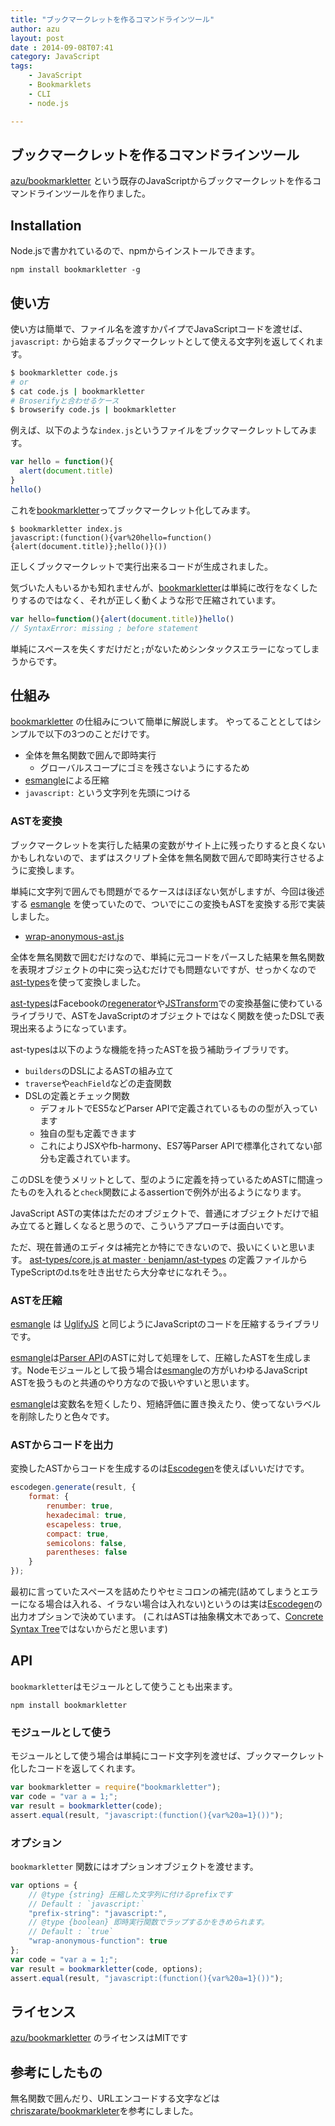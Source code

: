 ```yaml
---
title: "ブックマークレットを作るコマンドラインツール"
author: azu
layout: post
date : 2014-09-08T07:41
category: JavaScript
tags:
    - JavaScript
    - Bookmarklets
    - CLI
    - node.js

---
```


## ブックマークレットを作るコマンドラインツール

[azu/bookmarkletter](https://github.com/azu/bookmarkletter "azu/bookmarkletter") という既存のJavaScriptからブックマークレットを作るコマンドラインツールを作りました。

## Installation

Node.jsで書かれているので、npmからインストールできます。

```
npm install bookmarkletter -g
```

## 使い方

使い方は簡単で、ファイル名を渡すかパイプでJavaScriptコードを渡せば、`javascript:` から始まるブックマークレットとして使える文字列を返してくれます。

```sh
$ bookmarkletter code.js
# or
$ cat code.js | bookmarkletter
# Broserifyと合わせるケース
$ browserify code.js | bookmarkletter
```


例えば、以下のような`index.js`というファイルをブックマークレットしてみます。

```js
var hello = function(){
  alert(document.title)
}
hello()
```

これを[bookmarkletter](https://github.com/azu/bookmarkletter "bookmarkletter")ってブックマークレット化してみます。

```
$ bookmarkletter index.js
javascript:(function(){var%20hello=function(){alert(document.title)};hello()}())
```

正しくブックマークレットで実行出来るコードが生成されました。

気づいた人もいるかも知れませんが、[bookmarkletter](https://github.com/azu/bookmarkletter "bookmarkletter")は単純に改行をなくしたりするのではなく、それが正しく動くような形で圧縮されています。

```js
var hello=function(){alert(document.title)}hello()
// SyntaxError: missing ; before statement
```

単純にスペースを失くすだけだと`;`がないためシンタックスエラーになってしまうからです。

## 仕組み

[bookmarkletter](https://github.com/azu/bookmarkletter "bookmarkletter") の仕組みについて簡単に解説します。
やってることとしてはシンプルで以下の3つのことだけです。 

- 全体を無名関数で囲んで即時実行
	- グローバルスコープにゴミを残さないようにするため
-  [esmangle](https://github.com/Constellation/esmangle "esmangle")による圧縮
- `javascript:` という文字列を先頭につける

### ASTを変換

ブックマークレットを実行した結果の変数がサイト上に残ったりすると良くないかもしれないので、まずはスクリプト全体を無名関数で囲んで即時実行させるように変換します。

単純に文字列で囲んでも問題がでるケースはほぼない気がしますが、今回は後述する [esmangle](https://github.com/Constellation/esmangle "esmangle") を使っていたので、ついでにこの変換もASTを変換する形で実装しました。

- [wrap-anonymous-ast.js](https://github.com/azu/bookmarkletter/blob/master/lib/wrap-anonymous-ast.js "wrap-anonymous-ast.js")

全体を無名関数で囲むだけなので、単純に元コードをパースした結果を無名関数を表現オブジェクトの中に突っ込むだけでも問題ないですが、せっかくなので[ast-types](https://github.com/benjamn/ast-types)を使って変換しました。

[ast-types](https://github.com/benjamn/ast-types)はFacebookの[regenerator](http://facebook.github.io/regenerator/ "regenerator")や[JSTransform](https://github.com/facebook/jstransform)での変換基盤に使わているライブラリで、ASTをJavaScriptのオブジェクトではなく関数を使ったDSLで表現出来るようになっています。

ast-typesは以下のような機能を持ったASTを扱う補助ライブラリです。

- `builders`のDSLによるASTの組み立て
- `traverse`や`eachField`などの走査関数
- DSLの定義とチェック関数
	-  デフォルトでES5などParser APIで定義されているものの型が入っています
	- 独自の型も定義できます
	- これによりJSXやfb-harmony、ES7等Parser APIで標準化されてない部分も定義されています。

このDSLを使うメリットとして、型のように定義を持っているためASTに間違ったものを入れると`check`関数によるassertionで例外が出るようになります。

JavaScript ASTの実体はただのオブジェクトで、普通にオブジェクトだけで組み立てると難しくなると思うので、こういうアプローチは面白いです。

ただ、現在普通のエディタは補完とか特にできないので、扱いにくいと思います。
[ast-types/core.js at master · benjamn/ast-types](https://github.com/benjamn/ast-types/blob/master/def/core.js "ast-types/core.js at master · benjamn/ast-types") の定義ファイルからTypeScriptのd.tsを吐き出せたら大分幸せになれそう。。


### ASTを圧縮

[esmangle](https://github.com/Constellation/esmangle "esmangle") は [UglifyJS](https://github.com/mishoo/UglifyJS2 "UglifyJS") と同じようにJavaScriptのコードを圧縮するライブラリです。

[esmangle](https://github.com/Constellation/esmangle "esmangle")は[Parser API](https://developer.mozilla.org/en-US/docs/Mozilla/Projects/SpiderMonkey/Parser_API "Parser API")のASTに対して処理をして、圧縮したASTを生成します。Nodeモジュールとして扱う場合は[esmangle](https://github.com/Constellation/esmangle "esmangle")の方がいわゆるJavaScript ASTを扱うものと共通のやり方なので扱いやすいと思います。

[esmangle](https://github.com/Constellation/esmangle "esmangle")は変数名を短くしたり、短絡評価に置き換えたり、使ってないラベルを削除したりと色々です。

### ASTからコードを出力

変換したASTからコードを生成するのは[Escodegen](https://github.com/Constellation/escodegen "Escodegen")を使えばいいだけです。

```js
escodegen.generate(result, {
    format: {
        renumber: true,
        hexadecimal: true,
        escapeless: true,
        compact: true,
        semicolons: false,
        parentheses: false
    }
});
```

最初に言っていたスペースを詰めたりやセミコロンの補完(詰めてしまうとエラーになる場合は入れる、イラない場合は入れない)というのは実は[Escodegen](https://github.com/Constellation/escodegen "Escodegen")の出力オプションで決めています。
(これはASTは抽象構文木であって、[Concrete Syntax Tree](https://github.com/getify/concrete-syntax-tree "Concrete Syntax Tree")ではないからだと思います)

## API

`bookmarkletter`はモジュールとして使うことも出来ます。

```
npm install bookmarkletter
```

### モジュールとして使う

モジュールとして使う場合は単純にコード文字列を渡せば、ブックマークレット化したコードを返してくれます。

```js
var bookmarkletter = require("bookmarkletter");
var code = "var a = 1;";
var result = bookmarkletter(code);
assert.equal(result, "javascript:(function(){var%20a=1}())");
```

### オプション

`bookmarkletter` 関数にはオプションオブジェクトを渡せます。

```js
var options = {
    // @type {string} 圧縮した文字列に付けるprefixです
    // Default : `javascript:`
    "prefix-string": "javascript:",
    // @type {boolean} 即時実行関数でラップするかをきめられます。
    // Default : `true`
    "wrap-anonymous-function": true
};
var code = "var a = 1;";
var result = bookmarkletter(code, options);
assert.equal(result, "javascript:(function(){var%20a=1}())");
```

## ライセンス

[azu/bookmarkletter](https://github.com/azu/bookmarkletter "azu/bookmarkletter") のライセンスはMITです

## 参考にしたもの

無名関数で囲んだり、URLエンコードする文字などは[chriszarate/bookmarkleter](https://github.com/chriszarate/bookmarkleter "chriszarate/bookmarkleter")を参考にしました。
